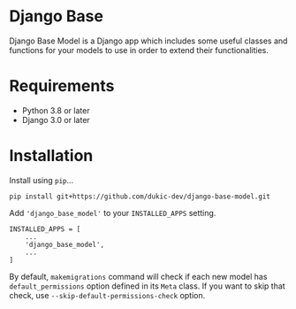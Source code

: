 # Django Base

Django Base Model is a Django app which includes some useful classes and functions for your models to use in order to extend their functionalities.


# Requirements

- Python 3.8 or later
- Django 3.0 or later


# Installation

Install using `pip`...

    pip install git+https://github.com/dukic-dev/django-base-model.git

Add `'django_base_model'` to your `INSTALLED_APPS` setting.

    INSTALLED_APPS = [
        ...
        'django_base_model',
        ...
    ]

By default, `makemigrations` command will check if each new model has `default_permissions` option defined in its `Meta` class. If you want to skip that check, use `--skip-default-permissions-check` option.
